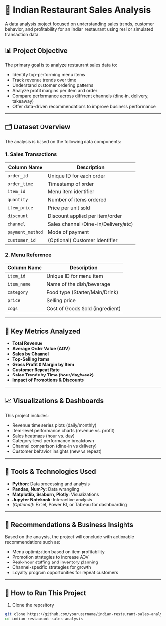 # 🍛 Indian Restaurant Sales Analysis

A data analysis project focused on understanding sales trends, customer behavior, and profitability for an Indian restaurant using real or simulated transaction data.

## 📊 Project Objective

The primary goal is to analyze restaurant sales data to:

- Identify top-performing menu items
- Track revenue trends over time
- Understand customer ordering patterns
- Analyze profit margins per item and order
- Compare performance across different channels (dine-in, delivery, takeaway)
- Offer data-driven recommendations to improve business performance

---

## 🗂️ Dataset Overview

The analysis is based on the following data components:

### 1. **Sales Transactions**
| Column Name       | Description                         |
|-------------------|-------------------------------------|
| `order_id`        | Unique ID for each order            |
| `order_time`      | Timestamp of order                  |
| `item_id`         | Menu item identifier                |
| `quantity`        | Number of items ordered             |
| `item_price`      | Price per unit sold                 |
| `discount`        | Discount applied per item/order     |
| `channel`         | Sales channel (Dine-in/Delivery/etc)|
| `payment_method`  | Mode of payment                     |
| `customer_id`     | (Optional) Customer identifier      |

### 2. **Menu Reference**
| Column Name | Description                     |
|-------------|---------------------------------|
| `item_id`   | Unique ID for menu item         |
| `item_name` | Name of the dish/beverage       |
| `category`  | Food type (Starter/Main/Drink)  |
| `price`     | Selling price                   |
| `cogs`      | Cost of Goods Sold (ingredient) |

---

## 🧪 Key Metrics Analyzed

- **Total Revenue**
- **Average Order Value (AOV)**
- **Sales by Channel**
- **Top-Selling Items**
- **Gross Profit & Margin by Item**
- **Customer Repeat Rate**
- **Sales Trends by Time (hour/day/week)**
- **Impact of Promotions & Discounts**

---

## 📈 Visualizations & Dashboards

This project includes:

- Revenue time series plots (daily/monthly)
- Item-level performance charts (revenue vs. profit)
- Sales heatmaps (hour vs. day)
- Category-level performance breakdown
- Channel comparison (dine-in vs delivery)
- Customer behavior insights (new vs repeat)

---

## 🧠 Tools & Technologies Used

- **Python**: Data processing and analysis  
- **Pandas, NumPy**: Data wrangling  
- **Matplotlib, Seaborn, Plotly**: Visualizations  
- **Jupyter Notebook**: Interactive analysis  
- *(Optional)*: Excel, Power BI, or Tableau for dashboarding

---

## 📌 Recommendations & Business Insights

Based on the analysis, the project will conclude with actionable recommendations such as:

- Menu optimization based on item profitability
- Promotion strategies to increase AOV
- Peak-hour staffing and inventory planning
- Channel-specific strategies for growth
- Loyalty program opportunities for repeat customers

---

## 🚀 How to Run This Project

1. Clone the repository  
```bash
git clone https://github.com/yourusername/indian-restaurant-sales-analysis.git
cd indian-restaurant-sales-analysis
